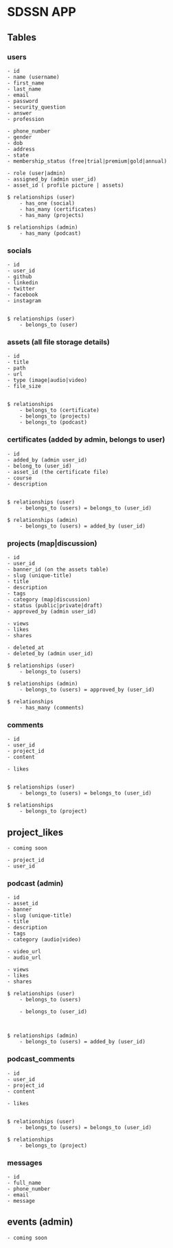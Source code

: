# SDSSN APP

## Tables



### users
    - id
    - name (username)
    - first_name
    - last_name
    - email
    - password
    - security_question
    - answer
    - profession
    
    - phone_number
    - gender
    - dob
    - address
    - state
    - membership_status (free|trial|premium|gold|annual)

    - role (user|admin)
    - assigned_by (admin user_id)
    - asset_id ( profile picture | assets)

    $ relationships (user)
        - has_one (social)
        - has_many (certificates)
        - has_many (projects)

    $ relationships (admin)
        - has_many (podcast)



### socials
    - id
    - user_id
    - github
    - linkedin
    - twitter
    - facebook
    - instagram


    $ relationships (user)
        - belongs_to (user)



### assets (all file storage details)
    - id
    - title
    - path
    - url
    - type (image|audio|video)
    - file_size 


    $ relationships
        - belongs_to (certificate)
        - belongs_to (projects)
        - belongs_to (podcast)



### certificates (added by admin, belongs to user)
    - id
    - added_by (admin user_id)
    - belong_to (user_id)
    - asset_id (the certificate file)
    - course
    - description


    $ relationships (user)
        - belongs_to (users) = belongs_to (user_id)

    $ relationships (admin)
        - belongs_to (users) = added_by (user_id)
    


### projects (map|discussion)
    - id
    - user_id
    - banner_id (on the assets table)
    - slug (unique-title)
    - title
    - description
    - tags
    - category (map|discussion)
    - status (public|private|draft)
    - approved_by (admin user_id)

    - views
    - likes
    - shares

    - deleted_at
    - deleted_by (admin user_id)

    $ relationships (user)
        - belongs_to (users)

    $ relationships (admin)
        - belongs_to (users) = approved_by (user_id)

    $ relationships 
        - has_many (comments)
    



### comments
    - id
    - user_id
    - project_id
    - content
    
    - likes


    $ relationships (user)
        - belongs_to (users) = belongs_to (user_id)

    $ relationships
        - belongs_to (project)
    
## project_likes 
    - coming soon

    - project_id
    - user_id


### podcast (admin)
    - id
    - asset_id
    - banner
    - slug (unique-title)
    - title
    - description
    - tags
    - category (audio|video)

    - video_url
    - audio_url
    
    - views
    - likes
    - shares

    $ relationships (user)
        - belongs_to (users)
    
        - belongs_to (user_id)



    $ relationships (admin)
        - belongs_to (users) = added_by (user_id)

### podcast_comments
    - id
    - user_id
    - project_id
    - content
    
    - likes


    $ relationships (user)
        - belongs_to (users) = belongs_to (user_id)

    $ relationships
        - belongs_to (project)

### messages
    - id
    - full_name
    - phone_number
    - email
    - message


## events (admin)
    - coming soon
